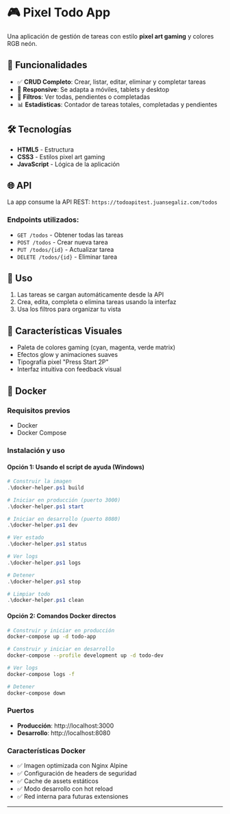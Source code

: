 # 🎮 Pixel Todo App

Una aplicación de gestión de tareas con estilo **pixel art gaming** y colores RGB neón.

## 🚀 Funcionalidades

- ✅ **CRUD Completo**: Crear, listar, editar, eliminar y completar tareas
- 📱 **Responsive**: Se adapta a móviles, tablets y desktop
- 🔄 **Filtros**: Ver todas, pendientes o completadas
- 📊 **Estadísticas**: Contador de tareas totales, completadas y pendientes

## 🛠️ Tecnologías

- **HTML5** - Estructura
- **CSS3** - Estilos pixel art gaming
- **JavaScript** - Lógica de la aplicación

## 🌐 API

La app consume la API REST: `https://todoapitest.juansegaliz.com/todos`

### Endpoints utilizados:
- `GET /todos` - Obtener todas las tareas
- `POST /todos` - Crear nueva tarea
- `PUT /todos/{id}` - Actualizar tarea
- `DELETE /todos/{id}` - Eliminar tarea

## 🎯 Uso

1. Las tareas se cargan automáticamente desde la API
2. Crea, edita, completa o elimina tareas usando la interfaz
3. Usa los filtros para organizar tu vista

## 🎨 Características Visuales

- Paleta de colores gaming (cyan, magenta, verde matrix)
- Efectos glow y animaciones suaves
- Tipografía pixel "Press Start 2P"
- Interfaz intuitiva con feedback visual

## 🐳 Docker

### Requisitos previos
- Docker
- Docker Compose

### Instalación y uso

#### Opción 1: Usando el script de ayuda (Windows)
```powershell
# Construir la imagen
.\docker-helper.ps1 build

# Iniciar en producción (puerto 3000)
.\docker-helper.ps1 start

# Iniciar en desarrollo (puerto 8080)
.\docker-helper.ps1 dev

# Ver estado
.\docker-helper.ps1 status

# Ver logs
.\docker-helper.ps1 logs

# Detener
.\docker-helper.ps1 stop

# Limpiar todo
.\docker-helper.ps1 clean
```

#### Opción 2: Comandos Docker directos
```bash
# Construir y iniciar en producción
docker-compose up -d todo-app

# Construir y iniciar en desarrollo
docker-compose --profile development up -d todo-dev

# Ver logs
docker-compose logs -f

# Detener
docker-compose down
```

### Puertos
- **Producción**: http://localhost:3000
- **Desarrollo**: http://localhost:8080

### Características Docker
- ✅ Imagen optimizada con Nginx Alpine
- ✅ Configuración de headers de seguridad
- ✅ Cache de assets estáticos
- ✅ Modo desarrollo con hot reload
- ✅ Red interna para futuras extensiones

---